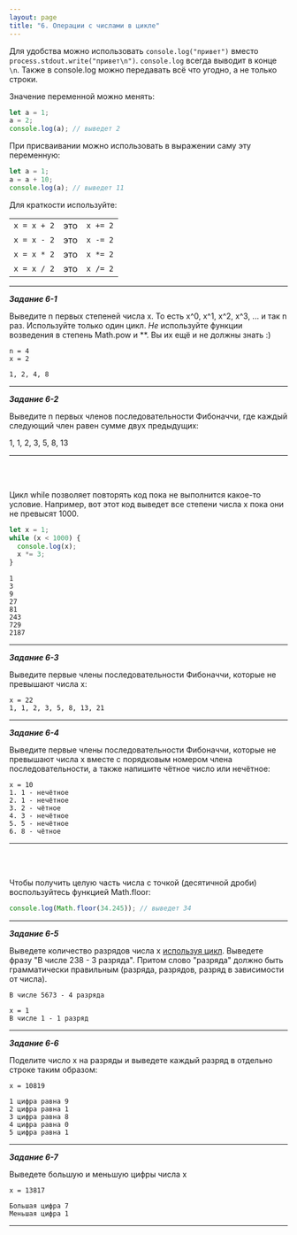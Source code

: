 ```yaml
---
layout: page
title: "6. Операции с числами в цикле"
---
```


Для удобства можно использовать `console.log("привет")` вместо `process.stdout.write("привет\n")`. `console.log` всегда выводит в конце `\n`. Также в console.log можно передавать всё что угодно, а не только строки.

Значение переменной можно менять:

```js
let a = 1;
a = 2;
console.log(a); // выведет 2
```

При присваивании можно использовать в выражении саму эту переменную:

```js
let a = 1;
a = a + 10;
console.log(a); // выведет 11
```

Для краткости используйте:

|             |     |          |
| ----------- | --- | -------- |
| `x = x + 2` | это | `x += 2` |
| `x = x - 2` | это | `x -= 2` |
| `x = x * 2` | это | `x *= 2` |
| `x = x / 2` | это | `x /= 2` |

---

_**Задание 6-1**_

Выведите n первых степеней числа x. То есть x^0, x^1, x^2, x^3, ... и так n раз. Используйте только один цикл. _Не_ используйте функции возведения в степень Math.pow и \*\*. Вы их ещё и не должны знать :)

```
n = 4
x = 2

1, 2, 4, 8
```

---

_**Задание 6-2**_

Выведите n первых членов последовательности Фибоначчи, где каждый следующий член равен сумме двух предыдущих:

1, 1, 2, 3, 5, 8, 13

---

<br/><br/>

Цикл while позволяет повторять код пока не выполнится какое-то условие. Например, вот этот код выведет все степени числа x пока они не превысят 1000.

```js
let x = 1;
while (x < 1000) {
  console.log(x);
  x *= 3;
}
```

```
1
3
9
27
81
243
729
2187
```

---

_**Задание 6-3**_

Выведите первые члены последовательности Фибоначчи, которые не превышают числа x:

```
x = 22
1, 1, 2, 3, 5, 8, 13, 21
```

---

_**Задание 6-4**_

Выведите первые члены последовательности Фибоначчи, которые не превышают числа x вместе с порядковым номером члена последовательности, а также напишите чётное число или нечётное:

```
x = 10
1. 1 - нечётное
2. 1 - нечётное
3. 2 - чётное
4. 3 - нечётное
5. 5 - нечётное
6. 8 - чётное
```

---

<br><br>

Чтобы получить целую часть числа с точкой (десятичной дроби) воспользуйтесь функцией Math.floor:

```js
console.log(Math.floor(34.245)); // выведет 34
```

---

_**Задание 6-5**_

Выведете количество разрядов числа x <ins>используя цикл</ins>. Выведете фразу "В числе 238 - 3 разряда". Притом слово "разряда" должно быть грамматически правильным (разряда, разрядов, разряд в зависимости от числа).

```
В числе 5673 - 4 разряда
```

```
x = 1
В числе 1 - 1 разряд
```

---

_**Задание 6-6**_

Поделите число x на разряды и выведете каждый разряд в отдельно строке таким образом:

```
x = 10819

1 цифра равна 9
2 цифра равна 1
3 цифра равна 8
4 цифра равна 0
5 цифра равна 1
```

---

_**Задание 6-7**_

Выведете большую и меньшую цифры числа x

```
x = 13817

Большая цифра 7
Меньшая цифра 1
```

---
